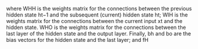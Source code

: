 where WHH is the weights matrix for the connections between the previous hidden
state ht−1 and the subsequent (current) hidden state ht; WIH is the weights matrix for
the connections between the current input xt and the hidden state. WHO is the weights
matrix for the connections between the last layer of the hidden state and the output layer.
Finally, bh and bo are the bias vectors for the hidden state and the last layer; and fH